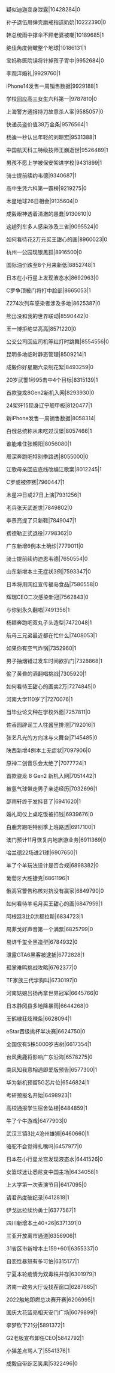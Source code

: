 疑似迪迦变身泄露|10428284|0

孙子退伍用弹壳磨戒指送奶奶|10222390|0

韩总统雨中撑伞不顾老婆被嘲|10189685|1

绝佳角度俯瞰整个地球|10186131|1

宝妈称医院误将针掉孩子胃中|9952684|0

李观洋婚礼|9929760|1

iPhone14发售一周销售数据|9929188|1

学校回应高三女生六科第一|9787810|0

上海警方通报持刀故意杀人案|9585057|0

快递员盗价值38万金条|9576564|1

杨迪一秒认出年轻的刘畊宏|9531388|1

中国航天科工特级技师王巍逝世|9526489|1

男孩不愿上学被保安架进学校|9431899|1

骑士提前续约韦德|9340687|1

高中生凭六科第一霸榜|9219275|0

木星地球26日相会|9135604|0

成毅眼神透着清澈的愚蠢|9130610|0

这趟列车多人感染涉及三省|9095524|0

如何看待花2万元买王甜心的画|8960023|0

杭州一公园现银黑狐|8916500|0

国际油价跌至8个月来新低|8852748|1

日本在小行星上发现液态水|8692963|0

C罗争顶被门将打中脸部|8665053|1

Z274次列车感染者涉及多地|8625387|0

熊出没和我的世界联动|8590442|0

王一博拒绝举高高|8571220|0

公交公司回应司机等红灯时跳舞|8554556|0

昆明多地临时静态管理|8509214|1

成毅你好星期六录制花絮|8493259|0

20岁武警1秒95击中4个目标|8315139|1

首款骁龙8Gen2新机入网|8293930|0

24架歼15现身辽宁舰甲板|8120477|1

新iPhone发售一周销售数据|8058314|

白俄总统称从未吃过汉堡|8057466|1

谁能难住张朝阳|8056080|1

周深奔跑吧特别季路透|8055000|0

江歌母亲回应底线改编江歌案|8012245|1

C罗或被停赛|7960447|1

木星冲日或27日上演|7931256|1

老兵张天武逝世|7849802|0

李景亮提了只新鞋|7849047|1

费德勒正式退役|7798362|0

广东新增6例本土确诊|7779011|0

骑士提前续约迪恩韦德|7650554|0

山东新增本土无症状3例|7593347|0

日本将用网红宣传福岛食品|7580558|0

辉瑞CEO二次感染新冠|7562843|0

与你到永久翻唱|7491356|1

杨颖奔跑吧双丸子头造型|7472048|1

航母三兄弟最近都在忙什么|7408053|1

如果你有空气炸锅|7352960|1

男子抽烟错过发车时间欲扒门|7328868|1

偷了黄昏的酒翻唱挑战|7305920|1

如何看待王甜心的画卖2万|7274845|0

河南大学110岁了|7270076|1

当毕业论文种在学校外面|7257811|0

佐香园辟谣工人往酱里排泄|7192016|1

张艺凡光的方向冰与火舞台|7145485|0

陕西新增4例本土无症状|7097906|0

原神二创音乐会太绝了|7077724|1

首款骁龙 8 Gen2 新机入网|7051442|1

被氢气球带走男子亲述经历|7032696|1

邵雨轩终于发抖音了|6941620|1

婚礼司仪上桌吃饭被扣钱|6939676|0

白鹿奔跑吧特别季上班路透|6917100|1

澳门预计11月恢复内地旅游业务|6911369|0

哈兰德22场进21球|6907650|1

羊了个羊玩法设计是否合规|6898382|0

葡萄牙大胜捷克|6861196|1

俄高官警告称核对抗没有赢家|6849790|0

如何看待羊毛月买王甜心的画|6847959|1

阿根廷3比0洪都拉斯|6834723|1

周菲戈好声音第一个满票|6825799|0

易烊千玺全黑造型|6784932|0

泄露GTA6黑客被逮捕|6772828|1

孤掌难鸣挑战攻略|6762377|0

TF家族三代学狗叫|6730197|0

河南姑娘吕扬再拿世界冠军|6645766|0

日本静冈县多地降暴雨|6644268|0

王鹤棣狂炫辣条|6628094|1

eStar晋级挑杯半决赛|6624750|0

全国仅有5株5000岁古树|6617354|1

台风奥鹿将影响广东沿海|6578275|0

南风知我意相遇即爱版预告|6577300|1

华为新机预留5G芯片位|6546824|1

考研预报名开始|6498923|1

高校通报学生宿舍坠楼|6484859|1

牛了个牛游戏|6477903|0

武汉三镇3比4沧州雄狮|6460660|1

骆驼不会觉得扎嘴吗|6457977|0

日本在小行星龙宫发现液态水|6441526|0

女篮球迷让悉尼变中国主场|6434058|1

上大学第一次表演节目|6417095|0

请君热度破纪录|6412818|1

伊戈达拉续约勇士|6377567|1

四川新增本土40+26|6371391|0

三亚开放离市通道|6356906|1

31省区市新增本土159+601|6355337|0

自恋性暴怒有多可怕|6315177|1

宁夏本轮疫情为双毒株并存|6301979|1

济南一政务大厅设找茬窗口|6287665|1

2022触地即燃总决赛开赛|6206995|1

国庆大花篮亮相天安门广场|6079899|1

李梦砍下21分|5891372|1

G2老板宣布卸任CEO|5842792|1

小猫差点骂人了|5541376|1

成毅自带综艺笑果|5322496|0

